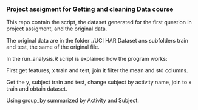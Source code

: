 
### Project assigment for Getting and cleaning Data course

This repo contain the script, the dataset generated for the first question in project assigment, and the original data.

The original data are in the folder ./UCI HAR Dataset ans subfolders train and test, the same of the original file.

In the run_analysis.R script is explained how the program works:

First get features, x train and test, join it filter the mean and std columns.

Get the y, subject train and test, change subject by activity name, join to x train and obtain dataset.

Using group_by summarized by Activity and Subject.







